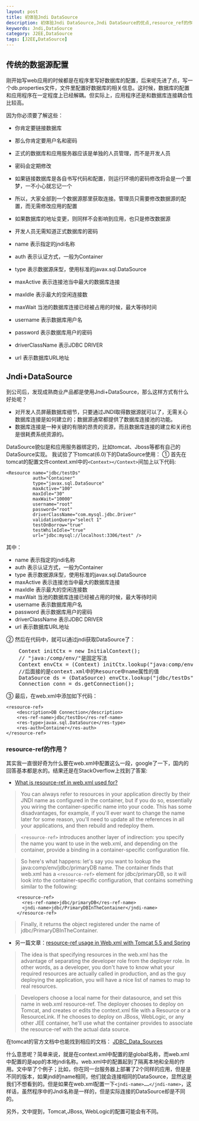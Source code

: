 ```yaml
---
layout: post
title: 初体验Jndi DataSource
description: 初体验Jndi DataSource,Jndi DataSource的优点,resource_ref的作用
keywords: Jndi,DataSource
category: J2EE,DataSource
tags: [J2EE,DataSource]
---
```


传统的数据源配置
---------------

刚开始写web应用的时候都是在程序里写好数据库的配置，后来呢先进了点，写一个db.properties文件，文件里配置好数据库的相关信息。这时候，数据库的配置和应用程序在一定程度上已经解耦。但实际上，应用程序还是和数据库连接耦合性比较高。

因为你必须要了解这些：

- 你肯定要链接数据库
- 那么你肯定要用户名和密码
- 正式的数据库和应用服务器应该是单独的人员管理，而不是开发人员
- 密码会定期修改
- 如果链接数据库是各自书写代码和配置，则运行环境的密码修改将会是一个噩梦，一不小心就忘记一个
- 所以，大家全部到一个数据源那里获取连接。管理员只需要修改数据源的配置，而无需修改应用的配置
- 如果数据库的地址变更，则同样不会影响到应用，也只是修改数据源
- 开发人员无需知道正式数据库的密码

- name 表示指定的jndi名称
- auth 表示认证方式，一般为Container
- type 表示数据源床型，使用标准的javax.sql.DataSource
- maxActive 表示连接池当中最大的数据库连接
- maxIdle 表示最大的空闲连接数
- maxWait 当池的数据库连接已经被占用的时候，最大等待时间
- username 表示数据库用户名
- password 表示数据库用户的密码
- driverClassName 表示JDBC DRIVER
- url 表示数据库URL地址

Jndi+DataSource
-------------

到公司后，发现成熟商业产品都是使用Jndi+DataSource，那么这样方式有什么好处呢？

- 对开发人员屏蔽数据库细节，只要通过JNDI取得数据源就可以了，无需关心数据库连接是如何建立的；数据源通常都提供了数据库连接池的功能。
- 数据库连接是一种关键的有限的昂贵的资源，而且数据库连接的建立和关闭也是很耗费系统资源的。

DataSource貌似是和应用服务器绑定的，比如tomcat、Jboss等都有自己的DataSource实现。
我试验了下tomcat(6.0)下的DataSource使用：
① 首先在tomcat的配置文件context.xml中的`<Context></Context>`间加上以下代码:

	<Resource name="jdbc/testDs" 
              auth="Container" 
              type="javax.sql.DataSource"  
              maxActive="100" 
              maxIdle="30"    
              maxWait="10000"   
              username="root"       
              password="root"
              driverClassName="com.mysql.jdbc.Driver"
              validationQuery="select 1" 
              testOnBorrow="true"
              testWhileIdle="true"
              url="jdbc:mysql://localhost:3306/test" />

其中：
- name 表示指定的jndi名称
- auth 表示认证方式，一般为Container
- type 表示数据源床型，使用标准的javax.sql.DataSource
- maxActive 表示连接池当中最大的数据库连接
- maxIdle 表示最大的空闲连接数
- maxWait 当池的数据库连接已经被占用的时候，最大等待时间
- username 表示数据库用户名
- password 表示数据库用户的密码
- driverClassName 表示JDBC DRIVER
- url 表示数据库URL地址

② 然后在代码中，就可以通过jndi获取DataSource了：
<pre class="brush: java">
	Context initCtx = new InitialContext();
	// "java:/comp/env/"是固定写法
	Context envCtx = (Context) initCtx.lookup("java:comp/env");
	//后面接的是context.xml中的Resource中name属性的值
	DataSource ds = (DataSource) envCtx.lookup("jdbc/testDs");
	Connection conn = ds.getConnection();
</pre>

③ 最后，在web.xml中添加如下代码：

	<resource-ref>
		<description>DB Connection</description>
		<res-ref-name>jdbc/testDs</res-ref-name>
		<res-type>javax.sql.DataSource</res-type>
		<res-auth>Container</res-auth>
	</resource-ref>

	
### resource-ref的作用？
其实我一直很好奇为什么要在web.xml中配置这么一段，google了一下，国内的回答基本都是水的。结果还是在StackOverflow上找到了答案:

- [What is resource-ref in web.xml used for?](http://stackoverflow.com/questions/2887967/what-is-resource-ref-in-web-xml-used-for)

> You can always refer to resources in your application directly by their JNDI name as configured in the container, but if you do so, essentially you wiring the container-specific name into your code. This has some disadvantages, for example, if you'll ever want to change the name later for some reason, you'll need to update all the references in all your applications, and then rebuild and redeploy them.

> `<resource-ref>` introduces another layer of indirection: you specify the name you want to use in the web.xml, and depending on the container, provide a binding in a container-specific configuration file.

> So here's what happens: let's say you want to lookup the java:comp/env/jdbc/primaryDB name. The container finds that web.xml has a `<resource-ref>` element for jdbc/primaryDB, so it will look into the container-specific configuration, that contains something similar to the following:

		<resource-ref>
		  <res-ref-name>jdbc/primaryDB</res-ref-name>
		  <jndi-name>jdbc/PrimaryDBInTheContainer</jndi-name>
		</resource-ref>

> Finally, it returns the object registered under the name of jdbc/PrimaryDBInTheContainer.

- 另一篇文章：[resource-ref usage in Web.xml with Tomcat 5.5 and Spring](http://stackoverflow.com/questions/9078511/resource-ref-usage-in-web-xml-with-tomcat-5-5-and-spring)

> The idea is that specifying resources in the web.xml has the advantage of separating the developer role from the deployer role. In other words, as a developer, you don't have to know what your required resources are actually called in production, and as the guy deploying the application, you will have a nice list of names to map to real resources.

> Developers choose a local name for their datasource, and set this name in web.xml resource-ref. The deployer chooses to deploy on Tomcat, and creates or edits the context.xml file with a Resource or a ResourceLink. If he chooses to deploy on JBoss, WebLogic, or any other JEE container, he'll use what the container provides to associate the resource-ref with the actual data source.

在tomcat的官方文档中也能找到相应的文档：
[JDBC_Data_Sources](http://tomcat.apache.org/tomcat-5.5-doc/jndi-resources-howto.html#JDBC_Data_Sources)

什么意思呢？简单来说，就是在context.xml中配置的是global名称，而web.xml中配置的是app的本地jndi名称。web.xml中的配置起到了隔离本地和全局的作用。文中举了个例子；比如，你在同一台服务器上部署了2个同样的应用，但是是不同的版本，如果jndi的name相同，他们就会连接相同的DataSource，显然这是我们不想看到的。但是如果在web.xml配置一下`<jndi-name>……</jndi-name>`，这样话，虽然程序中的Jndi名称是一样的，但是实际连接的DataSource却是不同的。

另外，文中提到，Tomcat,JBoss, WebLogic的配置可能会有不同。
